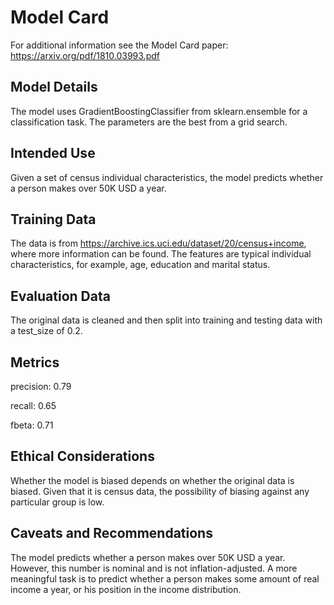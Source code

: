 # Model Card

For additional information see the Model Card paper: https://arxiv.org/pdf/1810.03993.pdf

## Model Details

The model uses GradientBoostingClassifier from sklearn.ensemble for a classification task. The parameters are the best from a grid search.

## Intended Use

Given a set of census individual characteristics, the model predicts whether a person makes over 50K USD a year.

## Training Data

The data is from https://archive.ics.uci.edu/dataset/20/census+income, where more information can be found. The features are typical individual characteristics, for example, age, education and marital status.

## Evaluation Data

The original data is cleaned and then split into training and testing data with a test_size of 0.2.

## Metrics

precision: 0.79

recall: 0.65

fbeta: 0.71

## Ethical Considerations

Whether the model is biased depends on whether the original data is biased. Given that it is census data, the possibility of biasing against any particular group is low.

## Caveats and Recommendations

The model predicts whether a person makes over 50K USD a year. However, this number is nominal and is not inflation-adjusted. A more meaningful task is to predict whether a person makes some amount of real income a year, or his position in the income distribution.
